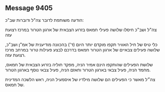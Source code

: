 ## Message 9405

הודעה משותפת לדובר צה"ל ודוברות שב"כ: 

צה"ל ושב"כ חיסלו שלושה פעילי חמאס בזרוע הצבאית של ארגון הטרור במרכז רצועת עזה

כלי טיס של חיל האוויר תקפו מוקדם יותר היום (ד') בהכוונה מודיענית של אמ"ן ושב"כ, שלושה פעילים צבאיים של ארגון הטרור חמאס בדרכם לבצע פעילות טרור במרחב מרכז רצועת עזה. 

שלושת הפעילים שהותקפו הינם אמיר הניה, מפקד חוליה בזרוע הצבאית של חמאס, מחמד הניה, פעיל צבאי בארגון הטרור וחאזם הניה, פעיל צבאי נוסף בארגון הטרור.

צה״ל מאשר כי הפעילים הם שלושה מילדיו של איסמעיל הניה, ראש הלשכה המדינית של חמאס.

